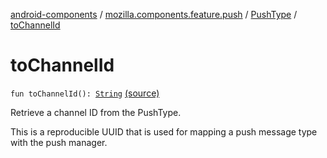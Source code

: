 [android-components](../../index.md) / [mozilla.components.feature.push](../index.md) / [PushType](index.md) / [toChannelId](./to-channel-id.md)

# toChannelId

`fun toChannelId(): `[`String`](https://kotlinlang.org/api/latest/jvm/stdlib/kotlin/-string/index.html) [(source)](https://github.com/mozilla-mobile/android-components/blob/master/components/feature/push/src/main/java/mozilla/components/feature/push/AutoPushFeature.kt#L386)

Retrieve a channel ID from the PushType.

This is a reproducible UUID that is used for mapping a push message type with the push manager.

